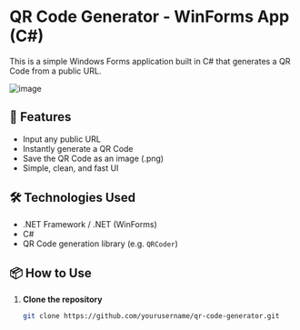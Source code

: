 # QR Code Generator - WinForms App (C#)

This is a simple Windows Forms application built in C# that generates a QR Code from a public URL.

![image](https://github.com/user-attachments/assets/87d30576-2ae2-4dee-804d-f919cef7e390)


## 🚀 Features

- Input any public URL
- Instantly generate a QR Code
- Save the QR Code as an image (.png)
- Simple, clean, and fast UI

## 🛠️ Technologies Used

- .NET Framework / .NET (WinForms)
- C#
- QR Code generation library (e.g. `QRCoder`)

## 📦 How to Use

1. **Clone the repository**
   ```bash
   git clone https://github.com/yourusername/qr-code-generator.git
